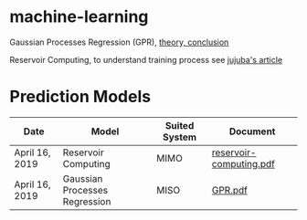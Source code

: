 # machine-learning
Gaussian Processes Regression (GPR), [theory, conclusion](https://github.com/suzyi/machine-learning/blob/master/GPR.pdf)

Reservoir Computing, to understand training process see [jujuba's article](http://jujuba.me/articles/reservoir_computing.html)

# Prediction Models
| Date | Model | Suited System | Document |
|---| ----- | -------- | ---------- |
| April 16, 2019 | Reservoir Computing | MIMO | [reservoir-computing.pdf](https://github.com/suzyi/machine-learning/blob/master/reservoir-computing.pdf) |
| April 16, 2019 | Gaussian Processes Regression  | MISO | [GPR.pdf](https://github.com/suzyi/machine-learning/blob/master/GPR.pdf) |
